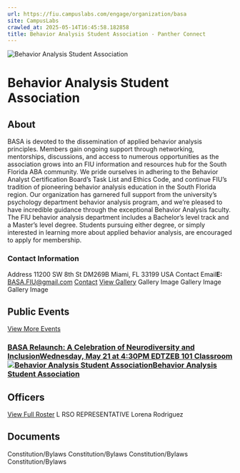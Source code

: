 ```yaml
---
url: https://fiu.campuslabs.com/engage/organization/basa
site: CampusLabs
crawled_at: 2025-05-14T16:45:58.182858
title: Behavior Analysis Student Association - Panther Connect
---
```


![Behavior Analysis Student Association](https://se-images.campuslabs.com/clink/images/05ca4dd5-7707-45d4-9765-2eebe8e6e191a3f25b17-3c7a-4cc8-a0c6-68fd10ed6fb9.png?preset=med-sq)
# Behavior Analysis Student Association
## About
BASA is devoted to the dissemination of applied behavior analysis principles. Members gain ongoing support through networking, mentorships, discussions, and access to numerous opportunities as the association grows into an FIU information and resources hub for the South Florida ABA community. We pride ourselves in adhering to the Behavior Analyst Certification Board’s Task List and Ethics Code, and continue FIU’s tradition of pioneering behavior analysis education in the South Florida region. Our organization has garnered full support from the university’s psychology department behavior analysis program, and we’re pleased to have incredible guidance through the exceptional Behavior Analysis faculty. The FIU behavior analysis department includes a Bachelor’s level track and a Master’s level degree. Students pursuing either degree, or simply interested in learning more about applied behavior analysis, are encouraged to apply for membership. 
###  Contact Information 
Address
11200 SW 8th St 
DM269B 
Miami,  FL 33199 
USA 
Contact Email**E:** BASA.FIU@gmail.com 
[Contact](https://fiu.campuslabs.com/engage/organization/basa/contact)
[View Gallery](https://fiu.campuslabs.com/engage/organization/basa/gallery)
Gallery Image
Gallery Image
Gallery Image
## Public Events
[View More Events](https://fiu.campuslabs.com/engage/organization/basa/events)
### [BASA Relaunch: A Celebration of Neurodiversity and InclusionWednesday, May 21 at 4:30PM EDTZEB 101 Classroom![Behavior Analysis Student Association](https://se-images.campuslabs.com/clink/images/05ca4dd5-7707-45d4-9765-2eebe8e6e191a3f25b17-3c7a-4cc8-a0c6-68fd10ed6fb9.png?preset=small-sq)Behavior Analysis Student Association](https://fiu.campuslabs.com/engage/event/11282462)
## Officers
[View Full Roster](https://fiu.campuslabs.com/engage/organization/basa/roster)
L
RSO REPRESENTATIVE
Lorena Rodriguez
## Documents
[](https://fiu.campuslabs.com/engage/organization/basa/documents/view/2414838)
Constitution/Bylaws
[](https://fiu.campuslabs.com/engage/organization/basa/documents/view/2084869)
Constitution/Bylaws
[](https://fiu.campuslabs.com/engage/organization/basa/documents/view/1966327)
Constitution/Bylaws
[](https://fiu.campuslabs.com/engage/organization/basa/documents/view/1941859)
Constitution/Bylaws
